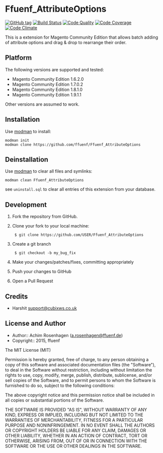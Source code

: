 Ffuenf_AttributeOptions
=======================
[![GitHub tag](https://img.shields.io/github/tag/ffuenf/Ffuenf_AttributeOptions.svg)][tag]
[![Build Status](https://img.shields.io/travis/ffuenf/Ffuenf_AttributeOptions.svg)][travis]
[![Code Quality](https://scrutinizer-ci.com/g/ffuenf/Ffuenf_AttributeOptions/badges/quality-score.png)][code_quality]
[![Code Coverage](https://scrutinizer-ci.com/g/ffuenf/Ffuenf_AttributeOptions/badges/coverage.png)][code_coverage]
[![Code Climate](https://codeclimate.com/github/ffuenf/Ffuenf_AttributeOptions/badges/gpa.svg)][codeclimate_gpa]

[tag]: https://github.com/ffuenf/Ffuenf_AttributeOptions
[travis]: https://travis-ci.org/ffuenf/Ffuenf_AttributeOptions
[code_quality]: https://scrutinizer-ci.com/g/ffuenf/Ffuenf_AttributeOptions
[code_coverage]: https://scrutinizer-ci.com/g/ffuenf/Ffuenf_AttributeOptions
[codeclimate_gpa]: https://codeclimate.com/github/ffuenf/Ffuenf_AttributeOptions

This is a extension for Magento Community Edition that allows batch adding of attribute options and drag & drop to rearrange their order.

Platform
--------

The following versions are supported and tested:

* Magento Community Edition 1.6.2.0
* Magento Community Edition 1.7.0.2
* Magento Community Edition 1.8.1.0
* Magento Community Edition 1.9.1.1

Other versions are assumed to work.

Installation
------------

Use [modman](https://github.com/colinmollenhour/modman) to install:
```
modman init
modman clone https://github.com/ffuenf/Ffuenf_AttributeOptions
```

Deinstallation
--------------

Use [modman](https://github.com/colinmollenhour/modman) to clear all files and symlinks:
```
modman clean Ffuenf_AttributeOptions
```
see `uninstall.sql` to clear all entries of this extension from your database.

Development
-----------
1. Fork the repository from GitHub.
2. Clone your fork to your local machine:

        $ git clone https://github.com/USER/Ffuenf_AttributeOptions

3. Create a git branch

        $ git checkout -b my_bug_fix

4. Make your changes/patches/fixes, committing appropriately
5. Push your changes to GitHub
6. Open a Pull Request

Credits
-------

- Harshit <support@cubixws.co.uk>

License and Author
------------------

- Author:: Achim Rosenhagen (<a.rosenhagen@ffuenf.de>)
- Copyright:: 2015, ffuenf

The MIT License (MIT)

Permission is hereby granted, free of charge, to any person obtaining a copy
of this software and associated documentation files (the "Software"), to deal
in the Software without restriction, including without limitation the rights
to use, copy, modify, merge, publish, distribute, sublicense, and/or sell
copies of the Software, and to permit persons to whom the Software is
furnished to do so, subject to the following conditions:

The above copyright notice and this permission notice shall be included in all
copies or substantial portions of the Software.

THE SOFTWARE IS PROVIDED "AS IS", WITHOUT WARRANTY OF ANY KIND, EXPRESS OR
IMPLIED, INCLUDING BUT NOT LIMITED TO THE WARRANTIES OF MERCHANTABILITY,
FITNESS FOR A PARTICULAR PURPOSE AND NONINFRINGEMENT. IN NO EVENT SHALL THE
AUTHORS OR COPYRIGHT HOLDERS BE LIABLE FOR ANY CLAIM, DAMAGES OR OTHER
LIABILITY, WHETHER IN AN ACTION OF CONTRACT, TORT OR OTHERWISE, ARISING FROM,
OUT OF OR IN CONNECTION WITH THE SOFTWARE OR THE USE OR OTHER DEALINGS IN THE
SOFTWARE.

